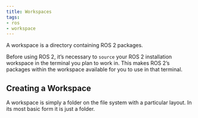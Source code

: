 ```yaml
---
title: Workspaces
tags:
- ros
- workspace
---
```


A workspace is a directory containing ROS 2 packages. 
<!--more-->
Before using ROS 2, it’s necessary to `source` your ROS 2 installation workspace in the terminal you plan to work in. 
This makes ROS 2’s packages within the workspace available for you to use in that terminal.

## Creating a Workspace

A workspace is simply a folder on the file system with a particular layout. In its most basic form
it is just a folder.